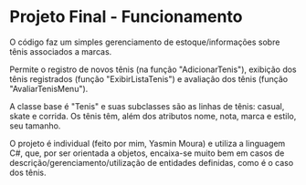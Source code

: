 # Projeto Final - Funcionamento

O código faz um simples gerenciamento de estoque/informações sobre tênis associados a marcas. 

Permite o registro de novos tênis (na função "AdicionarTenis"), exibição dos tênis registrados (função "ExibirListaTenis") e avaliação dos tênis (função "AvaliarTenisMenu"). 

A classe base é "Tenis" e suas subclasses são as linhas de tênis: casual, skate e corrida. Os tênis têm, além dos atributos nome, nota, marca e estilo, seu tamanho. 

O projeto é individual (feito por mim, Yasmin Moura) e utiliza a linguagem C#, que, por ser orientada a objetos, encaixa-se muito bem em casos de descrição/gerenciamento/utilização de entidades definidas, como é o caso dos tênis. 